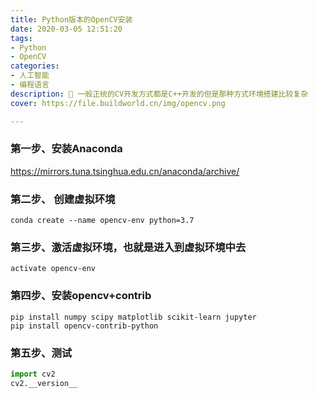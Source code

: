 ```yaml
---
title: Python版本的OpenCV安装
date: 2020-03-05 12:51:20
tags: 
- Python
- OpenCV
categories:
- 人工智能
- 编程语言
description: 📢 一般正统的CV开发方式都是C++开发的但是那种方式环境搭建比较复杂
cover: https://file.buildworld.cn/img/opencv.png

---
```

###  第一步、安装Anaconda
https://mirrors.tuna.tsinghua.edu.cn/anaconda/archive/

### 第二步、 创建虚拟环境
```shell
conda create --name opencv-env python=3.7
```
###  第三步、激活虚拟环境，也就是进入到虚拟环境中去
```shell
activate opencv-env
```
###  第四步、安装opencv+contrib
```shell
pip install numpy scipy matplotlib scikit-learn jupyter
pip install opencv-contrib-python
```
###  第五步、测试
```python
import cv2
cv2.__version__
```
